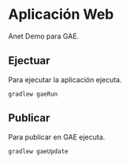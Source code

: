 # Aplicación Web

Anet Demo para GAE.

## Ejectuar

Para ejecutar la aplicación ejecuta.

```
gradlew gaeRun
```

## Publicar

Para publicar en GAE ejecuta.

```
gradlew gaeUpdate
```